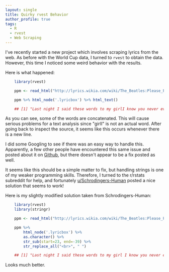 ```yaml
---
layout: single
title: Quirky rvest Behavior
author_profile: true
tags: 
  - R
  - rvest
  - Web Scraping
---
```

I've recently started a new project which involves scraping lyrics from
the web. As before with the World Cup data, I turned to `rvest` to
obtain the data. However, this time I noticed some weird behavior with
the results.

Here is what happened:
```r
    library(rvest)

    ppm <- read_html("http://lyrics.wikia.com/wiki/The_Beatles:Please_Please_Me")

    ppm %>% html_node('.lyricbox') %>% html_text()

    ## [1] "Last night I said these words to my girlI know you never even try, girlCome on (come on), come on (come on)Come on (come on), come on (come on)Please please me, whoa, yeahLike I please youYou don't need me to show the way, loveWhy do I always have to say \"love\"?Come on (come on), come on (come on)Come on (come on), come on (come on)Please please me, whoa, yeahLike I please youI don't wanna sound complainingBut you know there's always rain in my heart (in my heart)I do all the pleasing with youIt's so hard to reason With you, whoa yeahWhy do you make me blue?Last night I said these words to my girlI know you never even try, girlCome on (come on), come on (come on)Come on (come on), come on (come on)Please please me, whoa, yeahLike I please you(Please) me, whoa, yeahLike I please you(Please) me, whoa, yeahLike I please you\n"
```

As you can see, some of the words are concatenated. This will cause
serious problems for a text analysis since "girlI" is not an actual
word. After going back to inspect the source, it seems like this occurs
whenever there is a new line.

I did some Googling to see if there was an easy way to handle this.
Apparently, a few other people have encountered this same issue and
posted about it on [Github](https://github.com/hadley/rvest/issues/175),
but there doesn't appear to be a fix posted as well.

It seems like this should be a simple matter to fix, but handling
strings is one of my weaker programming skills. Therefore, I turned to
the r/rstats subreddit for help, and fortunately
[u/Schrodingers-Human](https://www.reddit.com/r/rstats/comments/91ap8q/line_breaks_with_rvest/e2xjmfk)
posted a nice solution that seems to work!

Here is my slightly modified solution taken from Schrodingers-Human:
```r
    library(rvest)
    library(stringr)

    ppm <- read_html("http://lyrics.wikia.com/wiki/The_Beatles:Please_Please_Me")

    ppm %>%
        html_node('.lyricbox') %>%
        as.character() %>%
        str_sub(start=23, end=-39) %>%
        str_replace_all("<br>", " ")

    ## [1] "Last night I said these words to my girl I know you never even try, girl Come on (come on), come on (come on) Come on (come on), come on (come on) Please please me, whoa, yeah Like I please you  You don't need me to show the way, love Why do I always have to say \"love\"? Come on (come on), come on (come on) Come on (come on), come on (come on) Please please me, whoa, yeah Like I please you  I don't wanna sound complaining But you know there's always rain in my heart (in my heart) I do all the pleasing with you It's so hard to reason With you, whoa yeah Why do you make me blue?  Last night I said these words to my girl I know you never even try, girl Come on (come on), come on (come on) Come on (come on), come on (come on) Please please me, whoa, yeah Like I please you (Please) me, whoa, yeah Like I please you (Please) me, whoa, yeah Like I please you"
```

Looks much better.
